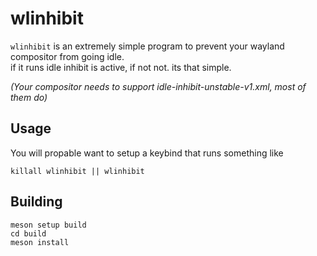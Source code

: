 # wlinhibit

`wlinhibit` is an extremely simple program to prevent your wayland compositor from going idle.  
if it runs idle inhibit is active, if not not. its that simple.

_(Your compositor needs to support idle-inhibit-unstable-v1.xml, most of them do)_

## Usage
You will propable want to setup a keybind that runs something like
```
killall wlinhibit || wlinhibit
```

## Building
```
meson setup build
cd build
meson install
```
